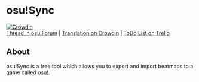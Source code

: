 # osu!Sync
[![Crowdin](https://d322cqt584bo4o.cloudfront.net/osusync/localized.svg)](https://crowdin.com/project/osusync)<br/>
[Thread in osu!Forum](https://osu.ppy.sh/forum/t/270446) | [Translation on Crowdin](https://crowdin.com/project/osusync) | [ToDo List on Trello](https://trello.com/b/Ak1zhwTi/osu-sync)

## About
osu!Sync is a free tool which allows you to export and import beatmaps to a game called [osu!](http://osu.ppy.sh/).
